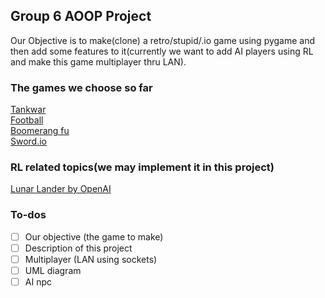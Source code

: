 ## Group 6 AOOP Project
Our Objective is to make(clone) a retro/stupid/.io game using pygame and then add some features to it(currently we want to add AI players using RL and make this game multiplayer thru LAN).

### The games we choose so far 
[Tankwar](https://github.com/CharlesPikachu/Games/tree/master/cpgames/core/games/tankwar)  
[Football](https://github.com/CharlesPikachu/Games/tree/master/cpgames/core/games/bloodfootball)  
[Boomerang fu](https://www.youtube.com/watch?v=2xfgPGCdCBU)  
[Sword.io](https://github.com/codergautam/swordbattle.io?fbclid=IwAR2vRRDuaRNHPJH2v7DM0Br9vzpAZkwViEduoDyABFNB_KqFbyrg_kKRujM)  

### RL related topics(we may implement it in this project)
[Lunar Lander by OpenAI](https://medium.com/no-sliver-bullet/%E5%BC%B7%E5%8C%96%E5%AD%B8%E7%BF%92-reinforcement-learning-lunar-lander-v2-1291d48b71c3)

### To-dos
- [ ] Our objective (the game to make)
- [ ] Description of this project
- [ ] Multiplayer (LAN using sockets)
- [ ] UML diagram
- [ ] AI npc
